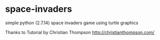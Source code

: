 # space-invaders
simple python (2.7.14)  space invaders game using turtle graphics

Thanks to Tutorial by Christian Thompson 
http://christianthompson.com/

